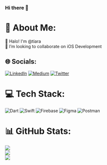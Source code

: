### Hi there 👋

# 💫 About Me:
🔭 Halo! I'm @tiara<br>👯 I’m looking to collaborate on iOS Development


## 🌐 Socials:
[![LinkedIn](https://img.shields.io/badge/LinkedIn-%230077B5.svg?logo=linkedin&logoColor=white)](https://linkedin.com/in/https://www.linkedin.com/in/tiaranurulhidayah/) [![Medium](https://img.shields.io/badge/Medium-12100E?logo=medium&logoColor=white)](https://medium.com/@https://medium.com/@tiaranh) [![Twitter](https://img.shields.io/badge/Twitter-%231DA1F2.svg?logo=Twitter&logoColor=white)](https://twitter.com/https://twitter.com/swiftvoyager) 

# 💻 Tech Stack:
![Dart](https://img.shields.io/badge/dart-%230175C2.svg?style=for-the-badge&logo=dart&logoColor=white) ![Swift](https://img.shields.io/badge/swift-F54A2A?style=for-the-badge&logo=swift&logoColor=white) ![Firebase](https://img.shields.io/badge/firebase-%23039BE5.svg?style=for-the-badge&logo=firebase) 	![Figma](https://img.shields.io/badge/figma-%23F24E1E.svg?style=for-the-badge&logo=figma&logoColor=white) ![Postman](https://img.shields.io/badge/Postman-FF6C37?style=for-the-badge&logo=postman&logoColor=white)
# 📊 GitHub Stats:
![](https://github-readme-stats.vercel.app/api?username=tiaraanh&theme=dark&hide_border=false&include_all_commits=false&count_private=false)<br/>
![](https://github-readme-streak-stats.herokuapp.com/?user=tiaraanh&theme=dark&hide_border=false)<br/>
![](https://github-readme-stats.vercel.app/api/top-langs/?username=tiaraanh&theme=dark&hide_border=false&include_all_commits=false&count_private=false&layout=compact)

<!-- Proudly created with GPRM ( https://gprm.itsvg.in ) -->
